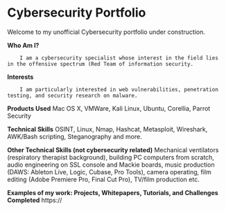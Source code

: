 # Cybersecurity Portfolio

Welcome to my unofficial Cybersecurity portfolio under construction. 

<b>Who Am I?</b>

        I am a cybersecurity specialist whose interest in the field lies in the offensive spectrum (Red Team of information security. 

<b>Interests</b>

        I am particularly interested in web vulnerabilities, penetration testing, and security research on malware.

<b>Products Used</b>
        Mac OS X, VMWare, Kali Linux, Ubuntu, Corellia, Parrot Security

<b>Technical Skills</b>
        OSINT, Linux, Nmap, Hashcat, Metasploit, Wireshark, AWK/Bash scripting, Steganography and more.

<b>Other Technical Skills (not cybersecurity related)</b>
        Mechanical ventilators (respiratory therapist background), building PC computers from scratch, audio engineering on SSL console and Mackie boards, music production (DAWS: Ableton Live, Logic, Cubase, Pro Tools), camera operating, film editing (Adobe Premiere Pro, Final Cut Pro), TV/film production etc.

<b>Examples of my work: Projects, Whitepapers, Tutorials, and Challenges Completed</b>
        https://